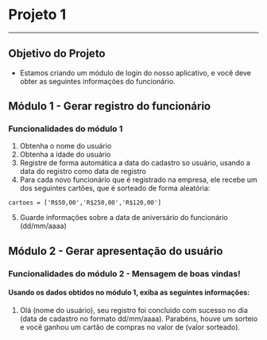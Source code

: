 # Projeto 1
___

## Objetivo do Projeto
* Estamos criando um módulo de login do nosso aplicativo, e você deve obter as seguintes informações do funcionário.

## Módulo 1 - Gerar registro do funcionário
### Funcionalidades do módulo 1
1. Obtenha o nome do usuário
2. Obtenha a idade do usuário
3. Registre de forma automática a data do cadastro so usuário, usando a data do registro como data de registro
4. Para cada novo funcionário que é registrado na empresa, ele recebe um dos seguintes cartões, que é sorteado de forma aleatória:

`cartoes = ['R$50,00','R$250,00','R$120,00']`

5. Guarde informações sobre a data de aniversário do funcionário (dd/mm/aaaa)

## Módulo 2 - Gerar apresentação do usuário
### Funcionalidades do módulo 2 - Mensagem de boas vindas!
#### Usando os dados obtidos no módulo 1, exiba as seguintes informações:
1. Olá (nome do usuário), seu registro foi concluido com sucesso no dia (data de cadastro no formato dd/mm/aaaa). Parabéns, houve um sorteio e você ganhou um cartão de compras no valor de (valor sorteado).
